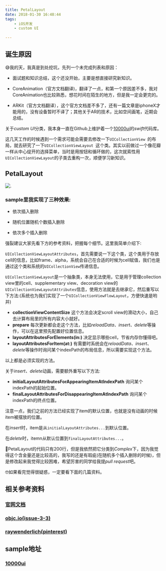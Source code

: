 ```yaml
---
title: PetalLayout
date: 2018-01-30 16:48:44
tags:
	- iOS开发 
	- custom UI
	
---
```


## 诞生原因

😅我的天，我真是到处挖坑，先列一个未完成列表和原因：

* 面试题和知识总结，这个还没开始，主要是想直接研究新知识。

* CoreAnimation（官方文档翻译)，翻译了一点，和第一个原因差不多，我对CoreAnimation也比较熟悉，想花时间在陌生的地方，但是我一定会更完的。

* ARKit（官方文档翻译），这个官方文档差不多了，还有一篇文章是iphoneX才能用的，没有设备暂时不译了；其他关于AR的技术，比如空间画笔，近期会总结。

关于*custom UI*分类，我本身一直在Github上维护着一个[10000ui](https://github.com/blurryssky/10000ui)的*swift*代码库。

这几天工作的时候遇到一个需求可能会需要去修改一下`UICollectionView `的布局，就去研究了一下`UICollectionViewLayout `这个类。其实以前做过一个像花瓣一样从中心绽开的选择菜单，当时是用按钮和循环做的，这次就索性用`UICollectionViewLayout`的子类去重构一次，顺便学习新知识。

## PetalLayout


![.](PetalLayout.gif)

### sample里我实现了三种效果:

* 依次插入删除

* 随机位置随机个数插入删除

* 依次多个插入删除


强裂建议大家先看下方的参考资料，把握每个细节。这里我简单介绍下:

`UICollectionViewLayoutAttributes`，首先需要说一下这个类，这个类用于存放cell的信息，比如frame、alpha，系统会自己在合适的时候为cell赋值，我们也是通过这个类和系统的`UICollectionView`传递信息。

`UICollectionViewLayout`是一个抽象类，本身无法使用，它是用于管理collection view里的cell、supplementary view、decoration view的`UICollectionViewLayoutAttributes`信息，使用方法就是去继承它，然后重写以下方法:(系统也为我们实现了一个`UICollectionViewFlowLayout`，方便快速是哟并)

* **collectionViewContentSize** 这个方法会决定scroll view的滑动大小，自己去计算布局里的所有内容大小就好。
* **prepare** 每次更新都会走这个方法，比如*reloadData、insert、delete*等操作，可以在这里预先配置好位置信息。
* **layoutAttributesForElements(in:)** 决定显示哪些cell，节省内存你懂得吧。
* **layoutAttributesForItem(at:)** 有需要时系统会在*reloadData、insert、delete*等操作时询问某个indexPath的布局信息，所以需要实现这个方法。

以上都是必须实现的方法。

关于*insert、delete*动画，需要额外重写以下方法:

* **initialLayoutAttributesForAppearingItemAtIndexPath** 询问某个indexPath的起始位置。
* **finalLayoutAttributesForDisappearingItemAtIndexPath** 询问某个indexPath的终点位置。

注意一点，我们之前的方法已经实现了item的默认位置，也就是没有动画的时候item被摆放的位置。

在*insert*时，item是从`initialLayoutAttributes...`到默认位置。

在*delete*时，itemn从默认位置到`finalLayoutAttributes...`。


🤔PetalLayout的代码只有200行，但是我依然把它分类到*Complex*下，因为我觉得这个含金量还是比较高的，我写的还是有瑕疵(在随机多个插入删除的时候)，但是修改起来我觉得比较困难，希望厉害的同学给我提*pull request*吧。

🤓如果看完觉得很疑惑，一定要看下面的几篇资料。

## 相关参考资料

### [官网文档](https://developer.apple.com/documentation/uikit/uicollectionviewlayout)

### [objc.io(issue-3-3)](https://objccn.io/issue-3-3)

### [raywenderlich(pinterest)](https://www.raywenderlich.com/164608/uicollectionview-custom-layout-tutorial-pinterest-2)


## sample地址

### [10000ui](https://github.com/blurryssky/10000ui)



